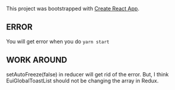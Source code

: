 This project was bootstrapped with [Create React App](https://github.com/facebook/create-react-app).

## ERROR
You will get error when you do `yarn start`

## WORK AROUND
setAutoFreeze(false) in reducer will get rid of the error. But, I think EuiGlobalToastList should not be changing the array in Redux.
